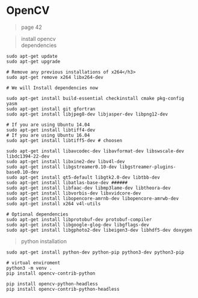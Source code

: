 # OpenCV

> page 42

> install opencv <br>
> dependencies

    sudo apt-get update
    sudo apt-get upgrade

    # Remove any previous installations of x264</h3>
    sudo apt-get remove x264 libx264-dev
    
    # We will Install dependencies now
    
    sudo apt-get install build-essential checkinstall cmake pkg-config yasm
    sudo apt-get install git gfortran
    sudo apt-get install libjpeg8-dev libjasper-dev libpng12-dev
    
    # If you are using Ubuntu 14.04
    sudo apt-get install libtiff4-dev
    # If you are using Ubuntu 16.04
    sudo apt-get install libtiff5-dev # choosen
    
    sudo apt-get install libavcodec-dev libavformat-dev libswscale-dev libdc1394-22-dev
    sudo apt-get install libxine2-dev libv4l-dev
    sudo apt-get install libgstreamer0.10-dev libgstreamer-plugins-base0.10-dev
    sudo apt-get install qt5-default libgtk2.0-dev libtbb-dev
    sudo apt-get install libatlas-base-dev ######
    sudo apt-get install libfaac-dev libmp3lame-dev libtheora-dev
    sudo apt-get install libvorbis-dev libxvidcore-dev
    sudo apt-get install libopencore-amrnb-dev libopencore-amrwb-dev
    sudo apt-get install x264 v4l-utils
    
    # Optional dependencies
    sudo apt-get install libprotobuf-dev protobuf-compiler
    sudo apt-get install libgoogle-glog-dev libgflags-dev
    sudo apt-get install libgphoto2-dev libeigen3-dev libhdf5-dev doxygen

> python installation

    sudo apt-get install python-dev python-pip python3-dev python3-pip

    # virtual enviroment
    python3 -m venv .
    pip install opencv-contrib-python

    pip install opencv-python-headless
    pip install opencv-contrib-python-headless
